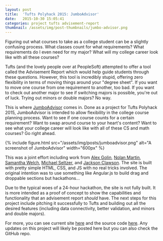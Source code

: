 ```yaml
---
layout: post
title:  'Tufts Polyhack 2015: JumboAdvisor'
date:   2015-10-30 15:05:41
categories: project tufts advisement-report
thumbnail: /assets/img/post-thumbnails/jumbo-advisor.png
---
```


Figuring out what courses to take as a college student can be a slightly confusing process. What classes count for what requirements? What requirements do I even need for my major? What will my college career look like with all these courses?

Tufts (and the lovely people over at PeopleSoft) attempted to offer a tool called the Advisement Report which would help guide students through these questions. However, this tool is incredibly stupid, offering zero flexibility in terms of moving things around your "degree sheet". If you want to move one course from one requirement to another, too bad. If you want to check out another major to see if switching majors is possible, you're out of luck. Trying out minors or double majors? No way.

This is where [JumboAdvisor](http://ben-tanen.github.io/JumboAdvisor/) comes in. Done as a project for Tufts Polyhack 2015, JumboAdvisor is intended to allow flexibility in the college course planning process. Want to see if one course counts for a certain requirement? Want to swap around course to your heart's content? Want to see what your college career will look like with all of these CS and math courses? Go right ahead.

{% include figure.html src="/assets/img/posts/jumboadvisor.png" alt="A screenshot of JumboAdvisor" width="600px" %}

This was a joint effort including work from [Alex Golin](https://github.com/agolin95), [Nolan Martin](https://github.com/menlonoma), [Samantha Welch](https://github.com/swelch01), [Michael Seltzer](https://github.com/mseltzer94), and [Jackson Clawson](https://github.com/jclaw). The site is built with pretty simple HTML, CSS, and JS with no real tricks involved. The original intention was to use something like Angular.js to build drag and droppable sections but hackathons...

Due to the typical woes of a 24-hour hackathon, the site is not fully built. It is more intended as a proof of concept to show the capabilities and functionality that an advisement report *should* have. The next steps for this project include pitching it successfully to Tufts and building out all the desired features (including data connectivity, better validation, and minors and double majors).

For more, you can see current site [here](http://ben-tanen.github.io/JumboAdvisor/) and the source code [here](https://github.com/ben-tanen/JumboAdvisor). Any updates on this project will likely be posted here but you can also check the GitHub repo.

